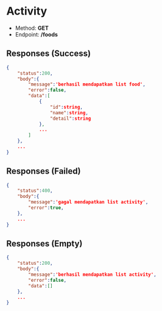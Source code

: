 # Activity

- Method: **GET**
- Endpoint: **/foods**

## Responses (Success)

```json
{
    "status":200,
    "body":{
        "message":'berhasil mendapatkan list food',
        "error":false,
        "data":[
            {
                "id":string,
                "name":string,
                "detail":string
            },
            ...
        ]
    },
    ...
}
```

## Responses (Failed)

```json
{
    "status":400,
    "body":{
        "message":'gagal mendapatkan list activity',
        "error":true,
    },
    ...
}
```

## Responses (Empty)

```json
{
    "status":200,
    "body":{
        "message":'berhasil mendapatkan list activity',
        "error":false,
        "data":[]
    },
    ...
}
```
